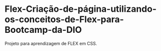 # Flex-Criação-de-página-utilizando-os-conceitos-de-Flex-para-Bootcamp-da-DIO
Projeto para aprendizagem de FLEX em CSS.
